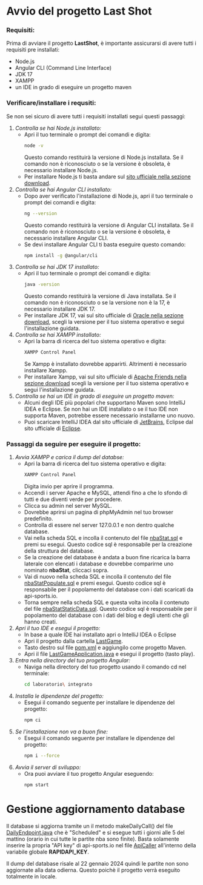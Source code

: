 # Avvio del progetto Last Shot

### Requisiti:

Prima di avviare il progetto **LastShot**, è importante assicurarsi di avere tutti i requisiti pre installati:

-   Node.js
-   Angular CLI (Command Line Interface)
-   JDK 17
-   XAMPP
-   un IDE in grado di eseguire un progetto maven

### Verificare/installare i requsiti:

Se non sei sicuro di avere tutti i requisiti installati segui questi passaggi:

1. _Controlla se hai Node.js installato:_
    - Apri il tuo terminale o prompt dei comandi e digita:
        ```bash
        node -v
        ```
        Questo comando restituirà la versione di Node.js installata. Se il comando non è riconosciuto o se la versione è obsoleta, è necessario installare Node.js.
    - Per installare Node.js ti basta andare sul [sito ufficiale nella sezione download](https://nodejs.org/en/download).
2. _Controlla se hai Angular CLI installato:_
    - Dopo aver verificato l'installazione di Node.js, apri il tuo terminale o prompt dei comandi e digita:
        ```bash
        ng --version
        ```
        Questo comando restituirà la versione di Angular CLI installata. Se il comando non è riconosciuto o se la versione è obsoleta, è necessario installare Angular CLI.
    - Se devi installare Angular CLI ti basta eseguire questo comando:
        ```bash
        npm install -g @angular/cli
        ```
3. _Controlla se hai JDK 17 installato:_
    - Apri il tuo terminale o prompt dei comandi e digita:
        ```bash
        java -version
        ```
        Questo comando restituirà la versione di Java installata. Se il comando non è riconosciuto o se la versione non è la 17, è necessario installare JDK 17.
    - Per installare JDK 17, vai sul sito ufficiale di [Oracle nella sezione download](https://www.oracle.com/it/java/technologies/downloads/#java17), scegli la versione per il tuo sistema operativo e segui l'installazione guidata.
4. _Controlla se hai XAMPP installato:_
    - Apri la barra di ricerca del tuo sistema operativo e digita:
        ```bash
        XAMPP Control Panel
        ```
        Se Xampp è installato dovrebbe apparirti. Altrimenti è necessario installare Xampp.
    - Per installare Xampp, vai sul sito ufficiale di [Apache Friends nella sezione download](https://www.apachefriends.org/it/download.html) scegli la versione per il tuo sistema operativo e segui l'installazione guidata.
5. _Controlla se hai un IDE in grado di eseguire un progetto maven:_
    - Alcuni degli IDE più popolari che supportano Maven sono IntelliJ IDEA e Eclipse. Se non hai un IDE installato o se il tuo IDE non supporta Maven, potrebbe essere necessario installarne uno nuovo.
    - Puoi scaricare IntelliJ IDEA dal sito ufficiale di [JetBrains](https://www.jetbrains.com/idea/download/other.html), Eclipse dal sito ufficiale di [Eclipse](https://eclipseide.org/).

### Passaggi da seguire per eseguire il progetto:

1. _Avvia XAMPP e carica il dump del databse:_
    - Apri la barra di ricerca del tuo sistema operativo e digita:
        ```bash
        XAMPP Control Panel
        ```
        Digita invio per aprire il programma.
    - Accendi i server Apache e MySQL, attendi fino a che lo sfondo di tutti e due diventi verde per procedere.
    - Clicca su admin nel server MySQL.
    - Dovrebbe aprirsi un pagina di phpMyAdmin nel tuo browser predefinito.
    - Controlla di essere nel server 127.0.0.1 e non dentro qualche database.
    - Vai nella scheda SQL e incolla il contenuto del file [nbaStat.sql](/LastGame/database/nbastat.sql) e premi su esegui. Questo codice sql è responsabile per la creazione della struttura del database.
    - Se la creazione del database è andata a buon fine ricarica la barra laterale con elencati i database e dovrebbe comparirne uno nominato **nbaStat**, cliccaci sopra.
    - Vai di nuovo nella scheda SQL e incolla il contenuto del file [nbaStatPopulate.sql](/LastGame/database/nbaStatPopulate.sql) e premi esegui. Questo codice sql è responsabile per il popolamento del database con i dati scaricati da api-sports.io.
    - Torna sempre nella scheda SQL e questa volta incolla il contenuto del file [nbaStatStaticData.sql](/LastGame/database/nbaStatStaticData.sql). Questo codice sql è responsabile per il popolamento del database con i dati del blog e degli utenti che gli hanno creati.
2. _Apri il tuo IDE e esegui il progetto:_
    - In base a quale IDE hai installato apri o IntelliJ IDEA o Eclipse
    - Apri il progetto dalla cartella [LastGame](/LastGame/).
    - Tasto destro sul file [pom.xml](/LastGame/pom.xml) e aggiungilo come progetto Maven.
    - Apri il file [LastGameApplication.java](/LastGame/src/main/java/com/IGallinari/LastGame/LastGameApplication.java) e esegui il progetto (tasto play).
3. _Entra nella directory del tuo progetto Angular:_
    - Naviga nella directory del tuo progetto usando il comando cd nel terminale:
        ```bash
        cd laboratorio\ integrato
        ```
4. _Installa le dipendenze del progetto:_
    - Esegui il comando seguente per installare le dipendenze del progetto:
        ```bash
        npm ci
        ```
5. _Se l'installazione non va a buon fine:_
    - Esegui il comando seguente per installare le dipendenze del progetto:
        ```bash
        npm i --force
        ```
6. _Avvia il server di sviluppo:_
    - Ora puoi avviare il tuo progetto Angular eseguendo:
        ```bash
        npm start
        ```

# Gestione aggiornamento database

Il database si aggiorna tramite un il metodo makeDailyCall() del file [DailyEndpoint.java](/LastGame/src/main/java/com/IGallinari/LastGame/service/API_to_DB/DailyEndpoint.java) che è "Scheduled" e si esegue tutti i giorni alle 5 del mattino (orario in cui tutte le partite nba sono finite). Basta solamente inserire la propria "API key" di api-sports.io nel file [ApiCaller](/LastGame/src/main/java/com/IGallinari/LastGame/service/API_to_DB/ApiCaller.java) all'interno della variabile  globale **RAPIDAPI_KEY**.

Il dump del database risale al 22 gennaio 2024 quindi le partite non sono aggiornate alla data odierna. Questo poichè il progetto verrà eseguito totalmente in locale.
